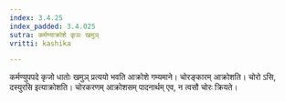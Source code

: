 ```yaml
---
index: 3.4.25
index_padded: 3.4.025
sutra: कर्मण्याक्रोशे कृञः खमुञ्
vritti: kashika

---
```

कर्मण्युपपदे कृजो धातोः खमुञ् प्रत्ययो भवति आक्रोशे गम्यमाने। चोरङ्कारम् आक्रोशति। चोरो ऽसि, दस्युरसि इत्याक्रोशति। चोरकरणम् आक्रोशसम् पादनार्थम् एव, न त्वसौ चोरः क्रियते।